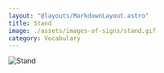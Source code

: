 ```yaml
---
layout: "@layouts/MarkdownLayout.astro"
title: Stand
image: ./assets/images-of-signs/stand.gif
category: Vocabulary
---
```


![Stand](@signs/stand.gif)
